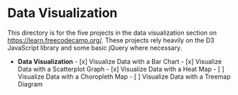 # Data Visualization

This directory is for the five projects in the data visualization section on https://learn.freecodecamp.org/.
These projects rely heavily on the D3 JavaScript library and some basic jQuery where necessary.

-   **Data Visualization** - [x] Visualize Data with a Bar Chart - [x] Visualize Data with a Scatterplot Graph - [x] Visualize Data with a Heat Map - [ ] Visualize Data with a Choropleth Map - [ ] Visualize Data with a Treemap Diagram
